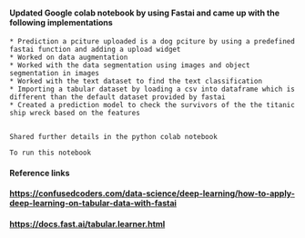 
#### Updated Google colab notebook by using Fastai and came up with the following implementations 
```
* Prediction a pciture uploaded is a dog pciture by using a predefined fastai function and adding a upload widget
* Worked on data augmentation 
* Worked with the data segmentation using images and object segmentation in images 
* Worked with the text dataset to find the text classification 
* Importing a tabular dataset by loading a csv into dataframe which is different than the default dataset provided by fastai 
* Created a prediction model to check the survivors of the the titanic ship wreck based on the features


Shared further details in the python colab notebook

To run this notebook 

```

#### Reference links 
####  https://confusedcoders.com/data-science/deep-learning/how-to-apply-deep-learning-on-tabular-data-with-fastai
####  https://docs.fast.ai/tabular.learner.html

